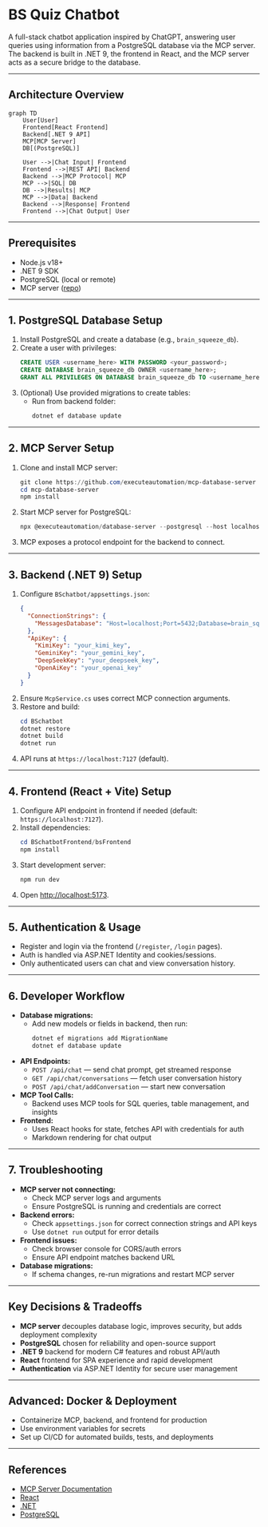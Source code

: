 # BS Quiz Chatbot

A full-stack chatbot application inspired by ChatGPT, answering user queries using information from a PostgreSQL database via the MCP server. The backend is built in .NET 9, the frontend in React, and the MCP server acts as a secure bridge to the database.

---

## Architecture Overview

```mermaid
graph TD
    User[User]
    Frontend[React Frontend]
    Backend[.NET 9 API]
    MCP[MCP Server]
    DB[(PostgreSQL)]

    User -->|Chat Input| Frontend
    Frontend -->|REST API| Backend
    Backend -->|MCP Protocol| MCP
    MCP -->|SQL| DB
    DB -->|Results| MCP
    MCP -->|Data| Backend
    Backend -->|Response| Frontend
    Frontend -->|Chat Output| User
```

---

## Prerequisites

- Node.js v18+
- .NET 9 SDK
- PostgreSQL (local or remote)
- MCP server ([repo](https://github.com/executeautomation/mcp-database-server))

---

## 1. PostgreSQL Database Setup

1. Install PostgreSQL and create a database (e.g., `brain_squeeze_db`).
2. Create a user with privileges:
   ```sql
   CREATE USER <username_here> WITH PASSWORD <your_password>;
   CREATE DATABASE brain_squeeze_db OWNER <username_here>;
   GRANT ALL PRIVILEGES ON DATABASE brain_squeeze_db TO <username_here>;
   ```
3. (Optional) Use provided migrations to create tables:
   - Run from backend folder:
     ```powershell
     dotnet ef database update
     ```

---

## 2. MCP Server Setup

1. Clone and install MCP server:
   ```powershell
   git clone https://github.com/executeautomation/mcp-database-server
   cd mcp-database-server
   npm install
   ```
2. Start MCP server for PostgreSQL:
   ```powershell
   npx @executeautomation/database-server --postgresql --host localhost --database brain_squeeze_db --user username_here --password password_here
   ```
3. MCP exposes a protocol endpoint for the backend to connect.

---

## 3. Backend (.NET 9) Setup

1. Configure `BSchatbot/appsettings.json`:
   ```json
   {
     "ConnectionStrings": {
       "MessagesDatabase": "Host=localhost;Port=5432;Database=brain_squeeze_db;Username=<your_password>;Password=<your_password>"
     },
     "ApiKey": {
       "KimiKey": "your_kimi_key",
       "GeminiKey": "your_gemini_key",
       "DeepSeekKey": "your_deepseek_key",
       "OpenAiKey": "your_openai_key"
     }
   }
   ```
2. Ensure `McpService.cs` uses correct MCP connection arguments.
3. Restore and build:
   ```powershell
   cd BSchatbot
   dotnet restore
   dotnet build
   dotnet run
   ```
4. API runs at `https://localhost:7127` (default).

---

## 4. Frontend (React + Vite) Setup

1. Configure API endpoint in frontend if needed (default: `https://localhost:7127`).
2. Install dependencies:
   ```powershell
   cd BSchatbotFrontend/bsFrontend
   npm install
   ```
3. Start development server:
   ```powershell
   npm run dev
   ```
4. Open [http://localhost:5173](http://localhost:5173).

---

## 5. Authentication & Usage

- Register and login via the frontend (`/register`, `/login` pages).
- Auth is handled via ASP.NET Identity and cookies/sessions.
- Only authenticated users can chat and view conversation history.

---

## 6. Developer Workflow

- **Database migrations:**
  - Add new models or fields in backend, then run:
    ```powershell
    dotnet ef migrations add MigrationName
    dotnet ef database update
    ```
- **API Endpoints:**
  - `POST /api/chat` — send chat prompt, get streamed response
  - `GET /api/chat/conversations` — fetch user conversation history
  - `POST /api/chat/addConversation` — start new conversation
- **MCP Tool Calls:**
  - Backend uses MCP tools for SQL queries, table management, and insights
- **Frontend:**
  - Uses React hooks for state, fetches API with credentials for auth
  - Markdown rendering for chat output

---

## 7. Troubleshooting

- **MCP server not connecting:**
  - Check MCP server logs and arguments
  - Ensure PostgreSQL is running and credentials are correct
- **Backend errors:**
  - Check `appsettings.json` for correct connection strings and API keys
  - Use `dotnet run` output for error details
- **Frontend issues:**
  - Check browser console for CORS/auth errors
  - Ensure API endpoint matches backend URL
- **Database migrations:**
  - If schema changes, re-run migrations and restart MCP server

---

## Key Decisions & Tradeoffs

- **MCP server** decouples database logic, improves security, but adds deployment complexity
- **PostgreSQL** chosen for reliability and open-source support
- **.NET 9** backend for modern C# features and robust API/auth
- **React** frontend for SPA experience and rapid development
- **Authentication** via ASP.NET Identity for secure user management

---

## Advanced: Docker & Deployment

- Containerize MCP, backend, and frontend for production
- Use environment variables for secrets
- Set up CI/CD for automated builds, tests, and deployments

---

## References
- [MCP Server Documentation](https://github.com/executeautomation/mcp-database-server)
- [React](https://react.dev/)
- [.NET](https://dotnet.microsoft.com/)
- [PostgreSQL](https://www.postgresql.org/)
